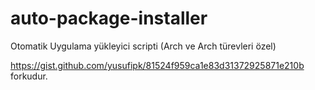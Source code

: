# auto-package-installer
Otomatik Uygulama yükleyici scripti (Arch ve Arch türevleri özel)

https://gist.github.com/yusufipk/81524f959ca1e83d31372925871e210b forkudur.
